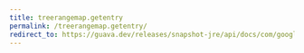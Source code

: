 ```yaml
---
title: treerangemap.getentry
permalink: /treerangemap.getentry/
redirect_to: https://guava.dev/releases/snapshot-jre/api/docs/com/google/common/collect/TreeRangeMap.html#getEntry-K-
---
```

